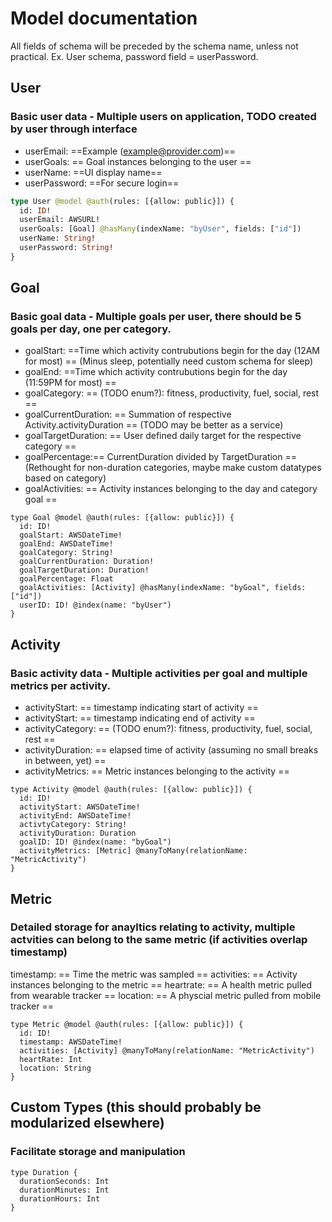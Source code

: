 # Model documentation

All fields of schema will be preceded by the schema name, unless not practical.
Ex. User schema, password field = userPassword.

## User
### Basic user data - Multiple users on application, TODO created by user through interface 
* userEmail: ==Example (example@provider.com)==
* userGoals: == Goal instances belonging to the user == 
* userName: ==UI display name==
* userPassword: ==For secure login==
```graphql
type User @model @auth(rules: [{allow: public}]) {
  id: ID! 
  userEmail: AWSURL! 
  userGoals: [Goal] @hasMany(indexName: "byUser", fields: ["id"]) 
  userName: String!
  userPassword: String!
}
```

## Goal
### Basic goal data - Multiple goals per user, there should be 5 goals per day, one per category.
* goalStart: ==Time which activity contrubutions begin for the day (12AM for most) == (Minus sleep, potentially need custom schema for sleep)
* goalEnd: ==Time which activity contrubutions begin for the day (11:59PM for most) ==
* goalCategory: == (TODO enum?): fitness, productivity, fuel, social, rest ==
* goalCurrentDuration: == Summation of respective Activity.activityDuration == (TODO may be better as a service) 
* goalTargetDuration: == User defined daily target for the respective category ==
* goalPercentage:== CurrentDuration divided by TargetDuration == (Rethought for non-duration categories, maybe make custom datatypes based on category)
* goalActivities: == Activity instances belonging to the day and category goal == 
```
type Goal @model @auth(rules: [{allow: public}]) {
  id: ID!
  goalStart: AWSDateTime!
  goalEnd: AWSDateTime!
  goalCategory: String!
  goalCurrentDuration: Duration!
  goalTargetDuration: Duration!
  goalPercentage: Float
  goalActivities: [Activity] @hasMany(indexName: "byGoal", fields: ["id"])
  userID: ID! @index(name: "byUser")
}
```

## Activity
### Basic activity data - Multiple activities per goal and multiple metrics per activity. 
* activityStart: == timestamp indicating start of activity ==
* activityStart: == timestamp indicating end of activity ==
* activityCategory: == (TODO enum?): fitness, productivity, fuel, social, rest ==
* activityDuration: == elapsed time of activity (assuming no small breaks in between, yet) ==
* activityMetrics: == Metric instances belonging to the activity ==
```
type Activity @model @auth(rules: [{allow: public}]) {
  id: ID!
  activityStart: AWSDateTime!
  activityEnd: AWSDateTime!
  activtyCategory: String!
  activityDuration: Duration
  goalID: ID! @index(name: "byGoal")
  activityMetrics: [Metric] @manyToMany(relationName: "MetricActivity")
}

```

## Metric
### Detailed storage for anayltics relating to activity, multiple actvities can belong to the same metric (if activities overlap timestamp)
timestamp: == Time the metric was sampled ==
activities: == Activity instances belonging to the metric ==
heartrate: == A health metric pulled from wearable tracker ==
location: == A physcial metric pulled from mobile tracker ==
```
type Metric @model @auth(rules: [{allow: public}]) {
  id: ID!
  timestamp: AWSDateTime!
  activities: [Activity] @manyToMany(relationName: "MetricActivity")
  heartRate: Int
  location: String
}
```

## Custom Types (this should probably be modularized elsewhere)
### Facilitate storage and manipulation
```
type Duration {
  durationSeconds: Int
  durationMinutes: Int
  durationHours: Int
}
```
